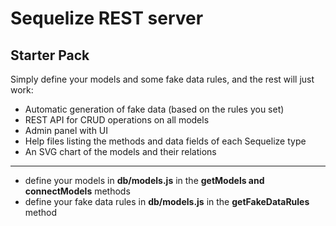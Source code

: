 # Sequelize REST server

## Starter Pack

Simply define your models and some fake data rules, and the rest will just work:

- Automatic generation of fake data (based on the rules you set)
- REST API for CRUD operations on all models
- Admin panel with UI
- Help files listing the methods and data fields of each Sequelize type
- An SVG chart of the models and their relations

---

- define your models in **db/models.js** in the **getModels and connectModels** methods
- define your fake data rules in **db/models.js** in the **getFakeDataRules** method
